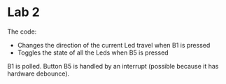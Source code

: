 # Lab 2 

The code:

  * Changes the direction of the current Led travel when B1 is pressed
  * Toggles the state of all the Leds when B5 is pressed

B1 is polled. Button B5 is handled by an interrupt (possible because it has hardware debounce).
